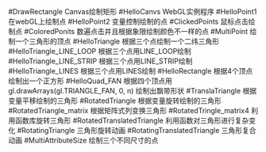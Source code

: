 #DrawRectangle
Canvas绘制矩形
#HelloCanvs
WebGL实例程序
#HelloPoint1
在webGL上绘制点
#HelloPoint2
变量控制绘制的点
#ClickedPoints
鼠标点击绘制点
#ColoredPonits
数遍点击并且根据象限绘制颜色不一样的点
#MultiPoint
绘制一个三角形的顶点
#HelloTriangle
根据三个点绘制一个二纬三角形
#HelloTriangle_LINE_LOOP
根据三个点用LINE_LOOP绘制
#HelloTriangle_LINE_STRIP
根据三个点用LINE_STRIP绘制
#HelloTriangle_LINES
根据三个点用LINES绘制
#HelloRectangle
根据4个顶点绘制出一个正方形
#HelloQuad_FAN
根据四个顶点用gl.drawArrays(gl.TRIANGLE_FAN, 0, n) 绘制出飘带形状
#TranslaTriangle
根据变量平移绘制的三角形
#RotatedTriangle
根据变量旋转绘制的三角形
#RotatedTriangle_matrix
根据矩阵式列变换三角形
#RotatedTringle_matrix4
利用函数库旋转三角形
#RotatedTranslatedTriangle
利用函数对三角形进行复杂变化
#RotatingTriangle
三角形旋转动画
#RotatingTranslatedTriangle
三角形复合动画
#MultiAttributeSize
绘制三个不同尺寸的点